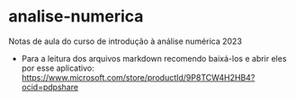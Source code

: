 # analise-numerica
Notas de aula do curso de introdução à análise numérica 2023

- Para a leitura dos arquivos markdown recomendo baixá-los e abrir eles por esse aplicativo: https://www.microsoft.com/store/productId/9P8TCW4H2HB4?ocid=pdpshare
